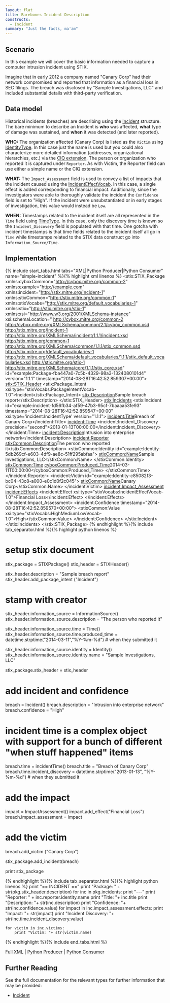 ```yaml
---
layout: flat
title: Barebones Incident Description
constructs:
  - Incident
summary: "Just the facts, ma'am"
---
```



## Scenario

In this example we will cover the basic information needed to capture a computer intrusion incident using STIX.

Imagine that in early 2012 a company named "Canary Corp" had their network compromised and reported that information as a financial loss in SEC filings. The breach was disclosed by "Sample Investigations, LLC" and included substantial details with third-party verification.

## Data model

Historical incidents (breaches) are describing using the [Incident](/data-model/{{site.current_version}}/incident/IncidentType) structure. The bare minimum to describe an Incident is **who** was affected, **what** type of damage was sustained, and **when** it was detected (and later reported).

**WHO:** The organization affected (Canary Corp) is listed as the `Victim` using [IdentityType](/data-model/{{site.current_version}}/stixCommon/IdentityType/). In this case just the name is used but you could also characterize more detailed information (addresses, organizational hierarchies, etc.) via the [CIQ extension](/data-model/{{site.current_version}}/stix-ciqidentity/CIQIdentity3.0InstanceType/). The person or organization who reported it is captured under `Reporter`. As with Victim, the Reporter field can use either a simple name or the CIQ extension.

**WHAT:** The `Impact_Assessment` field is used to convey a list of impacts that the incident caused using the [IncidentEffectVocab](/data-model/{{site.current_version}}/stixVocabs/IncidentEffectVocab-1.0/). In this case, a single effect is added corresponding to financial impact. Additionally, since the investigators were able to thoroughly validate the incident the `Confidence` field is set to "High". If the incident were unsubstantiated or in early stages of investigation, this value would instead be `Low`.

**WHEN:** Timestamps related to the incident itself are all represented in the `Time` field using [TimeType](data-model/{{site.current_version}}/incident/TimeType/). In this case, only the discovery time is known so the `Incident_Discovery` field is populated with that time. One gotcha with incident timestamps is that time fields related to the incident itself all go in `Time` while timestamps related to the STIX data construct go into `Information_Source/Time`.

## Implementation

{% include start_tabs.html tabs="XML|Python Producer|Python Consumer" name="simple-incident" %}{% highlight xml linenos  %}
<stix:STIX_Package 
    xmlns:cyboxCommon="http://cybox.mitre.org/common-2"
    xmlns:example="http://example.com"
    xmlns:incident="http://stix.mitre.org/Incident-1"
    xmlns:stixCommon="http://stix.mitre.org/common-1"
    xmlns:stixVocabs="http://stix.mitre.org/default_vocabularies-1"
    xmlns:stix="http://stix.mitre.org/stix-1"
    xmlns:xsi="http://www.w3.org/2001/XMLSchema-instance"
    xsi:schemaLocation="
    http://cybox.mitre.org/common-2 http://cybox.mitre.org/XMLSchema/common/2.1/cybox_common.xsd
    http://stix.mitre.org/Incident-1 http://stix.mitre.org/XMLSchema/incident/1.1.1/incident.xsd
    http://stix.mitre.org/common-1 http://stix.mitre.org/XMLSchema/common/1.1.1/stix_common.xsd
    http://stix.mitre.org/default_vocabularies-1 http://stix.mitre.org/XMLSchema/default_vocabularies/1.1.1/stix_default_vocabularies.xsd
    http://stix.mitre.org/stix-1 http://stix.mitre.org/XMLSchema/core/1.1.1/stix_core.xsd" id="example:Package-fba447a0-7c5b-4329-98a3-1324080101d4" version="1.1.1" timestamp="2014-08-28T16:42:52.859307+00:00">
    <stix:STIX_Header>
        <stix:Package_Intent xsi:type="stixVocabs:PackageIntentVocab-1.0">Incident</stix:Package_Intent>
        <stix:Description>Sample breach report</stix:Description>
    </stix:STIX_Header>
    <stix:Incidents>
        <stix:Incident id="example:incident-fd56fb34-af59-47b3-95cf-7baaaa53fe93" timestamp="2014-08-28T16:42:52.859547+00:00" xsi:type='incident:IncidentType' version="1.1.1">
            <incident:Title>Breach of Canary Corp</incident:Title>
            <incident:Time>
                <incident:Incident_Discovery precision="second">2013-01-13T00:00:00</incident:Incident_Discovery>
            </incident:Time>
            <incident:Description>Intrusion into enterprise network</incident:Description>
            <incident:Reporter>
                <stixCommon:Description>The person who reported it</stixCommon:Description>
                <stixCommon:Identity id="example:Identity-5db269cf-e603-4df9-ae8c-51ff295abfaa">
                    <stixCommon:Name>Sample Investigations, LLC</stixCommon:Name>
                </stixCommon:Identity>
                <stixCommon:Time>
                    <cyboxCommon:Produced_Time>2014-03-11T00:00:00</cyboxCommon:Produced_Time>
                </stixCommon:Time>
            </incident:Reporter>
            <incident:Victim id="example:Identity-c85082f3-bc04-43c8-a000-e0c1d0f2c045">
                <stixCommon:Name>Canary Corp</stixCommon:Name>
            </incident:Victim>
            <incident:Impact_Assessment>
                <incident:Effects>
                    <incident:Effect xsi:type="stixVocabs:IncidentEffectVocab-1.0">Financial Loss</incident:Effect>
                </incident:Effects>
            </incident:Impact_Assessment>
            <incident:Confidence timestamp="2014-08-28T16:42:52.859570+00:00">
                <stixCommon:Value xsi:type="stixVocabs:HighMediumLowVocab-1.0">High</stixCommon:Value>
            </incident:Confidence>
        </stix:Incident>
    </stix:Incidents>
</stix:STIX_Package>
{% endhighlight %}{% include tab_separator.html %}{% highlight python linenos %}
# setup stix document
stix_package = STIXPackage()
stix_header = STIXHeader()

stix_header.description = "Sample breach report" 
stix_header.add_package_intent ("Incident")

# stamp with creator
stix_header.information_source = InformationSource()
stix_header.information_source.description = "The person who reported it"

stix_header.information_source.time = Time()
stix_header.information_source.time.produced_time = datetime.strptime("2014-03-11","%Y-%m-%d") # when they submitted it

stix_header.information_source.identity = Identity()
stix_header.information_source.identity.name = "Sample Investigations, LLC"

stix_package.stix_header = stix_header

# add incident and confidence
breach = Incident()
breach.description = "Intrusion into enterprise network"
breach.confidence = "High"

# incident time is a complex object with support for a bunch of different "when stuff happened" items
breach.time = incidentTime()
breach.title = "Breach of Canary Corp"
breach.time.incident_discovery = datetime.strptime("2013-01-13", "%Y-%m-%d") # when they submitted it

# add the impact
impact = ImpactAssessment()
impact.add_effect("Financial Loss")
breach.impact_assessment = impact

# add the victim
breach.add_victim ("Canary Corp")

stix_package.add_incident(breach)

print stix_package

{% endhighlight %}{% include tab_separator.html %}{% highlight python linenos %}
print "== INCIDENT =="
print "Package: " + str(pkg.stix_header.description)
for inc in pkg.incidents:
    print "---"
    print "Reporter: " + inc.reporter.identity.name
    print "Title: "+ inc.title
    print "Description: "+ str(inc.description)
    print "Confidence: "+ str(inc.confidence.value)
    for impact in inc.impact_assessment.effects:
        print "Impact: "+ str(impact)
    print "Incident Discovery: "+ str(inc.time.incident_discovery.value)

    for victim in inc.victims:
        print "Victim: "+ str(victim.name)
{% endhighlight %}{% include end_tabs.html %}

[Full XML](sample.xml) | [Python Producer](simple-incident_producer.py) | [Python Consumer](simple-incident_consumer.py) 

## Further Reading

See the full documentation for the relevant types for further information that may be provided:

* [Incident](/data-model/{{site.current_version}}/incident/IncidentType)
